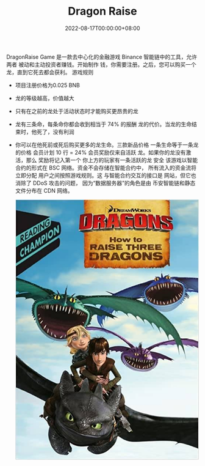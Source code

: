 ﻿---
title: "Dragon Raise"
description: "DragonRaise Game 是一款去中心化的金融游戏
Binance 智能链中的工具，允许两者
被动和主动投资者赚钱。"
date: 2022-08-17T00:00:00+08:00
lastmod: 2022-08-17T00:00:00+08:00
draft: false
authors: ["boogArno"]
featuredImage: "dragon-raise.png"
tags: ["High risk","Dragon Raise"]
categories: ["nfts"]
nfts: ["High risk"]
blockchain: "BSC"
website: "https://dragon-raise.fun/"
twitter: ""
discord: ""
telegram: "https://t.me/dragonRaiseGame"
github: ""
youtube: ""
twitch: ""
facebook: ""
instagram: ""
reddit: ""
medium: ""
steam: ""
gitbook: ""
googleplay: ""
appstore: ""
status: "Live"
weight: 
lightgallery: true
toc: true
pinned: false
recommend: false
recommend1: false
---
DragonRaise Game 是一款去中心化的金融游戏
Binance 智能链中的工具，允许两者
被动和主动投资者赚钱。开始制作
钱，你需要注册。之后，您可以购买一个
龙，直到它死去都会获利。
游戏规则
- 项目注册价格为0.025 BNB

- 龙的等级越高，价值越大

- 只有在之前的龙处于活动状态时才能购买更昂贵的龙

- 龙有三条命，每条命你都会收到相当于 74% 的报酬
  龙的代价。当龙的生命结束时，他死了，没有利润

- 你可以在他死前或死后购买更多的龙生命。三款新品价格
  一条生命等于一条龙的价格
  会员计划
  10 行 = 24%
  会员奖励仅来自活跃
  龙。如果你的龙没有激活，那么
  奖励将记入第一个
  你上方的玩家有一条活跃的龙
  安全
  该游戏以智能合约的形式在
  BSC 网络。资金不会存储在智能合约中，
  所有流入的资金流将立即分配
  用户之间按照游戏规则。这
  与智能合约交互的接口是
  网站，但它也消除了 DDoS 攻击的问题，
  因为“数据服务器”的角色是由
  币安智能链和静态文件分布在
  CDN 网络。

  ![51jE0SzTyYL._SX498_BO1,204,203,200_](51jE0SzTyYL._SX498_BO1,204,203,200_.jpg)